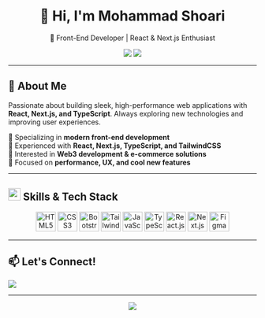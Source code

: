 <h1 align="center">👋 Hi, I'm Mohammad Shoari </h1>

<p align="center">
  🚀 Front-End Developer | React & Next.js Enthusiast  
</p>

<p align="center">
  <a href="https://shoari.vercel.app/"><img src="https://img.shields.io/badge/Portfolio-%23000000.svg?style=for-the-badge&logo=vercel&logoColor=white"></a>
  <a href="mailto:dRealMmd@gmail.com"><img src="https://img.shields.io/badge/Gmail-%23D14836.svg?style=for-the-badge&logo=gmail&logoColor=white"></a>
</p>

---

## 🚀 About Me  
Passionate about building sleek, high-performance web applications with **React, Next.js, and TypeScript**. Always exploring new technologies and improving user experiences.  

🔹 Specializing in **modern front-end development**  
🔹 Experienced with **React, Next.js, TypeScript, and TailwindCSS**  
🔹 Interested in **Web3 development & e-commerce solutions**  
🔹 Focused on **performance, UX, and cool new features**  

---

## <img src="https://media2.giphy.com/media/QssGEmpkyEOhBCb7e1/giphy.gif?cid=ecf05e47a0n3gi1bfqntqmob8g9aid1oyj2wr3ds3mg700bl&rid=giphy.gif" width ="25"><b> Skills & Tech Stack</b>

<p align="center">
  <img src="https://cdn.jsdelivr.net/gh/devicons/devicon/icons/html5/html5-original.svg" height="40" alt="HTML5" />
  <img src="https://cdn.jsdelivr.net/gh/devicons/devicon/icons/css3/css3-original.svg" height="40" alt="CSS3" />
  <img src="https://cdn.jsdelivr.net/gh/devicons/devicon/icons/bootstrap/bootstrap-original.svg" height="40" alt="Bootstrap" />
  <img src="https://cdn.jsdelivr.net/gh/devicons/devicon/icons/tailwindcss/tailwindcss-original.svg" height="40" alt="TailwindCSS" />
  <img src="https://cdn.jsdelivr.net/gh/devicons/devicon/icons/javascript/javascript-original.svg" height="40" alt="JavaScript" />
  <img src="https://cdn.jsdelivr.net/gh/devicons/devicon/icons/typescript/typescript-original.svg" height="40" alt="TypeScript" />
  <img src="https://cdn.jsdelivr.net/gh/devicons/devicon/icons/react/react-original.svg" height="40" alt="React.js" />
  <img src="https://cdn.jsdelivr.net/gh/devicons/devicon/icons/nextjs/nextjs-original.svg" height="40" alt="Next.js" />
  <img src="https://cdn.jsdelivr.net/gh/devicons/devicon/icons/figma/figma-original.svg" height="40" alt="Figma" />
</p>

---

## 📫 Let's Connect!  
<a href="mailto:work.shoari@gmail.com"><img src="https://img.shields.io/badge/Gmail-dRealMmd-%23EA4335.svg?style=for-the-badge&logo=gmail&logoColor=white"></a>

---

<p align="center">
  <img src="https://profile-counter.glitch.me/devSerays/count.svg?" />
</p>

